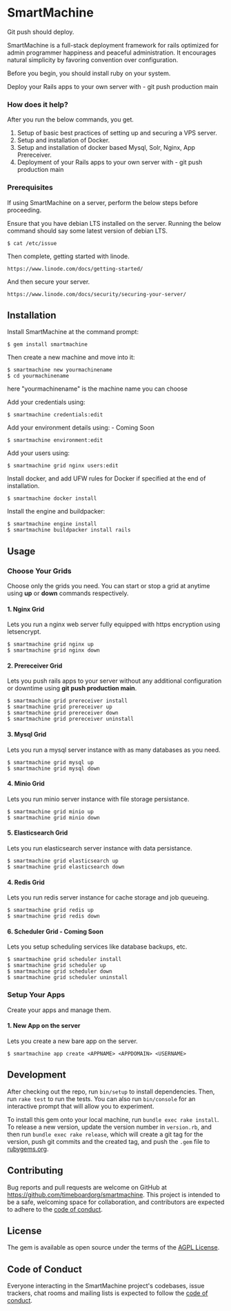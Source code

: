 # SmartMachine

Git push should deploy.

SmartMachine is a full-stack deployment framework for rails optimized for admin programmer happiness and peaceful administration. It encourages natural simplicity by favoring convention over configuration.

Before you begin, you should install ruby on your system.

Deploy your Rails apps to your own server with - git push production main

### How does it help?

After you run the below commands, you get.
1. Setup of basic best practices of setting up and securing a VPS server.
2. Setup and installation of Docker.
3. Setup and installation of docker based Mysql, Solr, Nginx, App Prereceiver.
4. Deployment of your Rails apps to your own server with - git push production main

### Prerequisites

If using SmartMachine on a server, perform the below steps before proceeding.

Ensure that you have debian LTS installed on the server.
Running the below command should say some latest version of debian LTS.

    $ cat /etc/issue

Then complete, getting started with linode.

    https://www.linode.com/docs/getting-started/

And then secure your server.

    https://www.linode.com/docs/security/securing-your-server/

## Installation

Install SmartMachine at the command prompt:

    $ gem install smartmachine

Then create a new machine and move into it:

    $ smartmachine new yourmachinename
    $ cd yourmachinename

here "yourmachinename" is the machine name you can choose

Add your credentials using:

    $ smartmachine credentials:edit

Add your environment details using: - Coming Soon

    $ smartmachine environment:edit

Add your users using:

    $ smartmachine grid nginx users:edit

Install docker, and add UFW rules for Docker if specified at the end of installation.

    $ smartmachine docker install

Install the engine and buildpacker:

    $ smartmachine engine install
    $ smartmachine buildpacker install rails

## Usage

### Choose Your Grids

Choose only the grids you need. You can start or stop a grid at anytime using <b>up</b> or <b>down</b> commands respectively.

#### 1. Nginx Grid
Lets you run a nginx web server fully equipped with https encryption using letsencrypt.
    
    $ smartmachine grid nginx up
    $ smartmachine grid nginx down

#### 2. Prereceiver Grid
Lets you push rails apps to your server without any additional configuration or downtime using <b>git push production main</b>.

    $ smartmachine grid prereceiver install
    $ smartmachine grid prereceiver up
    $ smartmachine grid prereceiver down
    $ smartmachine grid prereceiver uninstall

#### 3. Mysql Grid
Lets you run a mysql server instance with as many databases as you need.

    $ smartmachine grid mysql up
    $ smartmachine grid mysql down

#### 4. Minio Grid
Lets you run minio server instance with file storage persistance.

    $ smartmachine grid minio up
    $ smartmachine grid minio down

#### 5. Elasticsearch Grid
Lets you run elasticsearch server instance with data persistance.

    $ smartmachine grid elasticsearch up
    $ smartmachine grid elasticsearch down

#### 4. Redis Grid
Lets you run redis server instance for cache storage and job queueing.

    $ smartmachine grid redis up
    $ smartmachine grid redis down

#### 6. Scheduler Grid - Coming Soon
Lets you setup scheduling services like database backups, etc.

    $ smartmachine grid scheduler install
    $ smartmachine grid scheduler up
    $ smartmachine grid scheduler down
    $ smartmachine grid scheduler uninstall

### Setup Your Apps

Create your apps and manage them.

#### 1. New App on the server
Lets you create a new bare app on the server.

    $ smartmachine app create <APPNAME> <APPDOMAIN> <USERNAME>

## Development

After checking out the repo, run `bin/setup` to install dependencies. Then, run `rake test` to run the tests. You can also run `bin/console` for an interactive prompt that will allow you to experiment.

To install this gem onto your local machine, run `bundle exec rake install`. To release a new version, update the version number in `version.rb`, and then run `bundle exec rake release`, which will create a git tag for the version, push git commits and the created tag, and push the `.gem` file to [rubygems.org](https://rubygems.org).

## Contributing

Bug reports and pull requests are welcome on GitHub at https://github.com/timeboardorg/smartmachine. This project is intended to be a safe, welcoming space for collaboration, and contributors are expected to adhere to the [code of conduct](https://github.com/timeboardorg/smartmachine/blob/main/CODE_OF_CONDUCT.md).

## License

The gem is available as open source under the terms of the [AGPL License](https://www.gnu.org/licenses/agpl-3.0.html).

## Code of Conduct

Everyone interacting in the SmartMachine project's codebases, issue trackers, chat rooms and mailing lists is expected to follow the [code of conduct](https://github.com/timeboardorg/smartmachine/blob/main/CODE_OF_CONDUCT.md).
